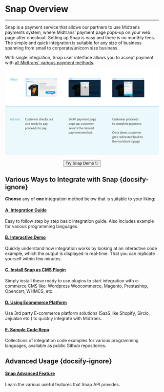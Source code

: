 # Snap Overview
<hr>

Snap is a payment service that allows our partners to use Midtrans payments system, where Midtrans’ payment page pops-up on your web page after checkout. Setting up Snap is easy and there is no monthly fees. The simple and quick integration is suitable for any size of business spanning from small to corporate/unicorn size business.

 With single integration, Snap user interface allows you to accept payment with [all Midtrans' various payment methods](https://midtrans.com/payments).

![Snap Overview](./../../asset/image/snap-overview-main.png)

<p style="text-align: center;">
  <button onclick="
  event.target.innerText = `Processing...`;
  fetch(`https://cors-anywhere.herokuapp.com/https://midtrans.com/api/request_snap_token`)
    .then(res=>res.json())
    .then(res=>{
      let snapToken = res.token;
      snap.pay(snapToken,{
        onSuccess: function(res){ console.log('Snap result:',res) },
        onPending: function(res){ console.log('Snap result:',res) },
        onError: function(res){ console.log('Snap result:',res) },
      });
    })
    .catch( e=>{ console.error(e); window.open('https://demo.midtrans.com', '_blank'); } )
    .finally( e=>{ event.target.innerText = `Pay with Snap &#9099;` })
  " class="my-btn">Try Snap Demo &#9099;</button>
</p>

## Various Ways to Integrate with Snap {docsify-ignore}
**Choose** any of **one** integration method below that is suitable to your liking:

<div class="my-card">

#### [A. Integration Guide](/en/snap/integration-guide.md)
Easy to follow step by step basic integration guide. Also includes example for various programming languages.
</div>

<div class="my-card">

#### [B. Interactive Demo](/en/snap/interactive-demo.md)
Quickly understand how integration works by looking at an interactive code example, which the output is displayed in real-time. That you can replicate yourself within few minutes.
</div>

<div class="my-card">

#### [C. Install Snap as CMS Plugin](/en/snap/with-plugins.md)
Simply install these ready to use plugins to start integration with e-commerce CMS like: Wordpress Woocommerce, Magento, Prestashop, Opencart, WHMCS, etc.
</div>

<div class="my-card">

#### [D. Using Ecommerce Platform](/en/snap/platform/overview.md)
Use 3rd party E-commerce platform solutions (SaaS like Shopify, Sirclo, Jejualan etc.) to quickly integrate with Midtrans.
</div>

<div class="my-card">

#### [E. Sample Code Repo](/en/technical-reference/library-plugin.md#sample-integration-code)
Collections of integration code examples for various programming languages, available as public Github repositories.
</div>


## Advanced Usage {docsify-ignore}

<div class="my-card">

#### [Snap Advanced Feature](/en/snap/advanced-feature.md)
Learn the various useful features that Snap API provides.
</div>
